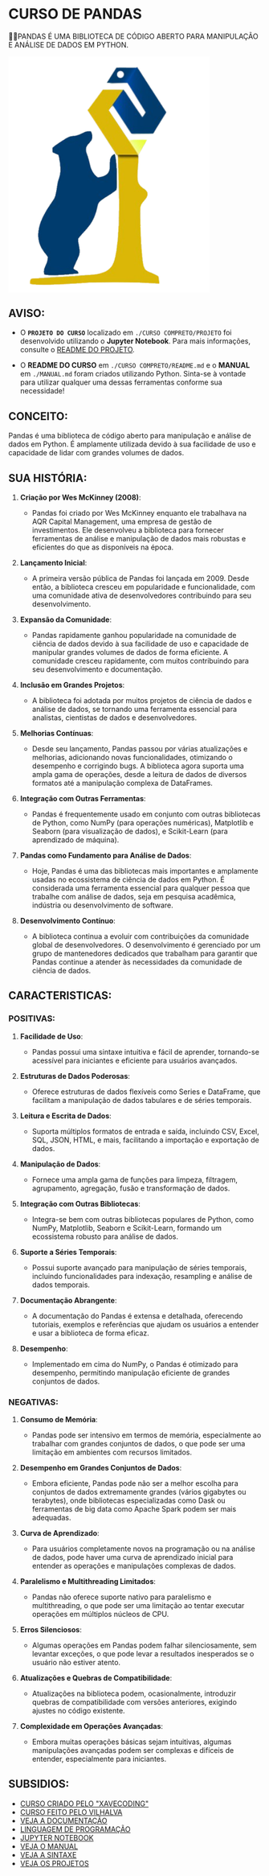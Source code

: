 # CURSO DE PANDAS
👨‍⚖️PANDAS É UMA BIBLIOTECA DE CÓDIGO ABERTO PARA MANIPULAÇÃO E ANÁLISE DE DADOS EM PYTHON.

<img src="FOTO.png" align="center" width="400"> <br>

## AVISO:
- O **`PROJETO DO CURSO`** localizado em `./CURSO COMPRETO/PROJETO` foi desenvolvido utilizando o **Jupyter Notebook**. Para mais informações, consulte o [README DO PROJETO](./CURSO%20COMPRETO/PROJETO/README.md).

- O **README DO CURSO** em `./CURSO COMPRETO/README.md` e o **MANUAL** em `./MANUAL.md` foram criados utilizando Python. Sinta-se à vontade para utilizar qualquer uma dessas ferramentas conforme sua necessidade!

## CONCEITO:
Pandas é uma biblioteca de código aberto para manipulação e análise de dados em Python. É amplamente utilizada devido à sua facilidade de uso e capacidade de lidar com grandes volumes de dados. 

## SUA HISTÓRIA:
1. **Criação por Wes McKinney (2008)**:
   - Pandas foi criado por Wes McKinney enquanto ele trabalhava na AQR Capital Management, uma empresa de gestão de investimentos. Ele desenvolveu a biblioteca para fornecer ferramentas de análise e manipulação de dados mais robustas e eficientes do que as disponíveis na época.

2. **Lançamento Inicial**:
   - A primeira versão pública de Pandas foi lançada em 2009. Desde então, a biblioteca cresceu em popularidade e funcionalidade, com uma comunidade ativa de desenvolvedores contribuindo para seu desenvolvimento.

3. **Expansão da Comunidade**:
   - Pandas rapidamente ganhou popularidade na comunidade de ciência de dados devido à sua facilidade de uso e capacidade de manipular grandes volumes de dados de forma eficiente. A comunidade cresceu rapidamente, com muitos contribuindo para seu desenvolvimento e documentação.

4. **Inclusão em Grandes Projetos**:
   - A biblioteca foi adotada por muitos projetos de ciência de dados e análise de dados, se tornando uma ferramenta essencial para analistas, cientistas de dados e desenvolvedores.

5. **Melhorias Contínuas**:
   - Desde seu lançamento, Pandas passou por várias atualizações e melhorias, adicionando novas funcionalidades, otimizando o desempenho e corrigindo bugs. A biblioteca agora suporta uma ampla gama de operações, desde a leitura de dados de diversos formatos até a manipulação complexa de DataFrames.

6. **Integração com Outras Ferramentas**:
   - Pandas é frequentemente usado em conjunto com outras bibliotecas de Python, como NumPy (para operações numéricas), Matplotlib e Seaborn (para visualização de dados), e Scikit-Learn (para aprendizado de máquina).

7. **Pandas como Fundamento para Análise de Dados**:
   - Hoje, Pandas é uma das bibliotecas mais importantes e amplamente usadas no ecossistema de ciência de dados em Python. É considerada uma ferramenta essencial para qualquer pessoa que trabalhe com análise de dados, seja em pesquisa acadêmica, indústria ou desenvolvimento de software.

8. **Desenvolvimento Contínuo**:
   - A biblioteca continua a evoluir com contribuições da comunidade global de desenvolvedores. O desenvolvimento é gerenciado por um grupo de mantenedores dedicados que trabalham para garantir que Pandas continue a atender às necessidades da comunidade de ciência de dados.

## CARACTERISTICAS:
### POSITIVAS:
1. **Facilidade de Uso**:
   - Pandas possui uma sintaxe intuitiva e fácil de aprender, tornando-se acessível para iniciantes e eficiente para usuários avançados.
   
2. **Estruturas de Dados Poderosas**:
   - Oferece estruturas de dados flexíveis como Series e DataFrame, que facilitam a manipulação de dados tabulares e de séries temporais.

3. **Leitura e Escrita de Dados**:
   - Suporta múltiplos formatos de entrada e saída, incluindo CSV, Excel, SQL, JSON, HTML, e mais, facilitando a importação e exportação de dados.

4. **Manipulação de Dados**:
   - Fornece uma ampla gama de funções para limpeza, filtragem, agrupamento, agregação, fusão e transformação de dados.

5. **Integração com Outras Bibliotecas**:
   - Integra-se bem com outras bibliotecas populares de Python, como NumPy, Matplotlib, Seaborn e Scikit-Learn, formando um ecossistema robusto para análise de dados.

6. **Suporte a Séries Temporais**:
   - Possui suporte avançado para manipulação de séries temporais, incluindo funcionalidades para indexação, resampling e análise de dados temporais.

7. **Documentação Abrangente**:
   - A documentação do Pandas é extensa e detalhada, oferecendo tutoriais, exemplos e referências que ajudam os usuários a entender e usar a biblioteca de forma eficaz.

8. **Desempenho**:
   - Implementado em cima do NumPy, o Pandas é otimizado para desempenho, permitindo manipulação eficiente de grandes conjuntos de dados.

### NEGATIVAS:
1. **Consumo de Memória**:
   - Pandas pode ser intensivo em termos de memória, especialmente ao trabalhar com grandes conjuntos de dados, o que pode ser uma limitação em ambientes com recursos limitados.

2. **Desempenho em Grandes Conjuntos de Dados**:
   - Embora eficiente, Pandas pode não ser a melhor escolha para conjuntos de dados extremamente grandes (vários gigabytes ou terabytes), onde bibliotecas especializadas como Dask ou ferramentas de big data como Apache Spark podem ser mais adequadas.

3. **Curva de Aprendizado**:
   - Para usuários completamente novos na programação ou na análise de dados, pode haver uma curva de aprendizado inicial para entender as operações e manipulações complexas de dados.

4. **Paralelismo e Multithreading Limitados**:
   - Pandas não oferece suporte nativo para paralelismo e multithreading, o que pode ser uma limitação ao tentar executar operações em múltiplos núcleos de CPU.

5. **Erros Silenciosos**:
   - Algumas operações em Pandas podem falhar silenciosamente, sem levantar exceções, o que pode levar a resultados inesperados se o usuário não estiver atento.

6. **Atualizações e Quebras de Compatibilidade**:
   - Atualizações na biblioteca podem, ocasionalmente, introduzir quebras de compatibilidade com versões anteriores, exigindo ajustes no código existente.

7. **Complexidade em Operações Avançadas**:
   - Embora muitas operações básicas sejam intuitivas, algumas manipulações avançadas podem ser complexas e difíceis de entender, especialmente para iniciantes.

## SUBSIDIOS:
- [CURSO CRIADO PELO "XAVECODING"](https://youtube.com/playlist?list=PL3ZslI15yo2pfkf7EGNR14xTwe-wZ2bNX&si=tBuWCmwIqx_vNtLP)
- [CURSO FEITO PELO VILHALVA](https://github.com/VILHALVA)
- [VEJA A DOCUMENTAÇÃO](https://pandas.pydata.org/docs/)
- [LINGUAGEM DE PROGRAMAÇÃO](https://github.com/VILHALVA/CURSO-DE-PYTHON)
- [JUPYTER NOTEBOOK](https://jupyter.org/)
- [VEJA O MANUAL](./MANUAL.md)
- [VEJA A SINTAXE](./SINTAXE.md)
- [VEJA OS PROJETOS](https://github.com/VILHALVA?tab=repositories&q=topic:PANDAS)

